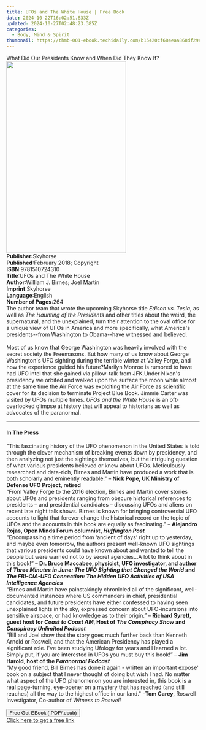 ```yaml
---
title: UFOs and The White House | Free Book
date: 2024-10-22T16:02:51.833Z
updated: 2024-10-27T02:48:23.385Z
categories:
  - Body, Mind & Spirit
thumbnail: https://thmb-001-ebook.techidaily.com/b15420cf684eaa868df29e2d5a7291b72d1932f0047485a2dfdee4eb2e27f067.jpg
---
```

<main id="book-container">
  <div class="flex flex-col">
    <div class="book-brief flex-1 py-6 px-4 sm:p-6 md:py-10 md:px-8">
      <!-- brief-->
      <div class="book-brief-main">
        What Did Our Presidents Know and When Did They Know It?
      </div>
    </div>
    <div
      class="book-meta-info flex-1 grid gap-4 col-start-1 col-end-3 row-start-1 sm:mb-6 sm:grid-cols-4 lg:gap-6 lg:col-start-2 lg:row-end-6 lg:row-span-6 lg:mb-0"
    >
      <div
        class="book-meta-info-left place-content-center mt-4 p-4 text-sm leading-6 col-start-2 col-span-2 dark:text-slate-400"
      >
        <img
          class="w-full h-500 object-cover rounded-lg sm:h-255 sm:col-span-2 lg:col-span-full"
          src="https://img-001-ebook.techidaily.com/db3134b9afb9480f98ce8469d148fcde1e6a0fe4481c1ff86f0e0c0b126a069a.jpg"
          alt=""
          width="312"
          height="500"
        />
      </div>
      <div
        class="book-meta-info-right mt-2 col-start-1 row-start-2 col-span-3 self-center"
      >
        <!-- meta data  -->
        <div class="flex flex-col px-4 md:px-8">
          <div class="flex-1">
            <strong>Publisher</strong>:<span class="px-2">Skyhorse</span>
          </div>
          <div class="flex-1">
            <strong>Published</strong>:<span class="px-2"
              >February 2018; Copyright</span
            >
          </div>
          <div class="flex-1">
            <strong>ISBN</strong>:<span class="px-2">9781510724310</span>
          </div>
          <div class="flex-1">
            <strong>Title</strong>:<span class="px-2"
              >UFOs and The White House</span
            >
          </div>
          <div class="flex-1">
            <strong>Author</strong>:<span class="px-2"
              >William J. Birnes; Joel Martin</span
            >
          </div>
          <div class="flex-1">
            <strong>Imprint</strong>:<span class="px-2">Skyhorse</span>
          </div>
          <div class="flex-1">
            <strong>Language</strong>:<span class="px-2">English</span>
          </div>
          <div class="flex-1">
            <strong>Number of Pages</strong>:<span class="px-2">264</span>
          </div>
        </div>
      </div>
    </div>
    <div class="book-description flex-1 py-6 px-4 sm:p-6 md:py-10 md:px-8">
      <div class="book-description-main">
        <div accordion-content="" id="description">
          The author team that wrote the upcoming Skyhorse title
          <i>Edison vs. Tesla</i>, as well as
          <i>The Haunting of the Presidents</i> and other titles about the
          weird, the supernatural, and the unexplained, turn their attention to
          the oval office for a unique view of UFOs in America and more
          specifically, what America's presidents--from Washington to
          Obama--have witnessed and believed.<br /><br />Most of us know that
          George Washington was heavily involved with the secret society the
          Freemasons. But how many of us know about George Washington's UFO
          sighting during the terrible winter at Valley Forge, and how the
          experience guided his future?Marilyn Monroe is rumored to have had UFO
          intel that she gained via pillow-talk from JFK.Under Nixon's
          presidency we orbited and walked upon the surface the moon while
          almost at the same time the Air Force was exploiting the Air Force as
          scientific cover for its decision to terminate Project Blue Book.
          Jimmie Carter was visited by UFOs multiple times.
          <i>UFOs and the White House</i> is an oft-overlooked glimpse at
          history that will appeal to historians as well as advocates of the
          paranormal.
        </div>
        <div class="accordion-fader"></div>
      </div>
    </div>
    <div class="book-excerpts flex-1 py-6 px-4 sm:p-6 md:py-10 md:px-8">
      <!-- excerpts-->
      <div class="book-excerpts-main">
        <hr />
        <h4 class="placeholder placeholder-heading">
          <span>In The Press</span>
        </h4>
        <p>
          "This fascinating history of the UFO phenomenon in the United States
          is told through the clever mechanism of breaking events down by
          presidency, and then analyzing not just the sightings themselves, but
          the intriguing question of what various presidents believed or knew
          about UFOs. Meticulously researched and data-rich, Birnes and Martin
          have produced a work that is both scholarly and eminently readable." –
          <b>Nick Pope, UK Ministry of Defense UFO Project, retired</b><br />
          “From Valley Forge to the 2016 election, Birnes and Martin cover
          stories about UFOs and presidents ranging from obscure historical
          references to presidents – and presidential candidates – discussing
          UFOs and aliens on recent late night talk shows. Birnes is known for
          bringing controversial UFO accounts to light that forever change the
          historical record on the topic of UFOs and the accounts in this book
          are equally as fascinating." –
          <b
            >Alejandro Rojas, Open Minds Forum columnist,<i>
              Huffington Post</i
            ></b
          ><br />
          "Encompassing a time period from ‘ancient of days’ right up to
          yesterday, and maybe even tomorrow, the authors present well-known UFO
          sightings that various presidents could have known about and wanted to
          tell the people but were warned not to by secret agencies...A lot to
          think about in this book!” –
          <b
            >Dr. Bruce Maccabee, physicist, UFO investigator, and author of
            <i
              >Three Minutes in June: The UFO Sighting that Changed the World</i
            >
            and
            <i
              >The FBI-CIA-UFO Connection: The Hidden UFO Activities of USA
              Intelligence Agencies</i
            ></b
          ><br />
          “Birnes and Martin have painstakingly chronicled all of the
          significant, well-documented instances where US commanders in chief,
          presidential candidates, and future presidents have either confessed
          to having seen unexplained lights in the sky, expressed concern about
          UFO-incursions into sensitive airspace, or had knowledge as to their
          origin.” –
          <b
            >Richard Syrett, guest host for <i>Coast to Coast AM</i>, Host of
            <i>The Conspiracy Show</i> and
            <i>Conspiracy Unlimited Podcast</i></b
          ><br />
          “Bill and Joel show that the story goes much further back than Kenneth
          Arnold or Roswell, and that the American Presidency has played a
          significant role. I've been studying Ufology for years and I learned a
          lot. Simply put, if you are interested in UFOs you must buy this
          book!” – <b>Jim Harold, host of the <i>Paranormal Podcast</i></b
          ><br />
          "My good friend, Bill Birnes has done it again - written an important
          expose' book on a subject that I never thought of doing but wish I
          had. No matter what aspect of the UFO phenomenon you are interested
          in, this book is a real page-turning, eye-opener on a mystery that has
          reached (and still reaches) all the way to the highest office in our
          land." -<b>Tom Carey</b>, Roswell Investigator, Co-author of
          <i>Witness to Roswell</i>
        </p>
      </div>
    </div>
    <div
      class="book-about-author flex-1 py-6 px-4 sm:p-6 md:py-10 md:px-8"
    ></div>
    <div class="book-free-get flex-1 py-6 px-4 sm:p-6 md:py-10 md:px-8">
      <button
        id="btn-free-get"
        class="bg-blue-500 hover:bg-blue-700 text-white font-bold py-2 px-4 rounded"
      >
        Free Get EBook (.PDF/.epub)
      </button>
      <div id="countdown-display" class="px-2 text-lg mt-2"></div>
      <a
        id="free-link"
        class="hidden bg-blue-500 hover:bg-blue-700 text-white font-bold py-2 px-4 rounded"
        href="https://www.ebooks.com/en-us/book/209578242/ufos-and-the-white-house/william-j-birnes/"
        target="_blank"
        >Click here to get a free link</a
      >
    </div>
    <script>
      let countdownTime = 0;
      let countdownInterval = null;
      document
        .getElementById('btn-free-get')
        .addEventListener('click', startCountdown);
      function startCountdown() {
        countdownTime = new Date().getTime() + 60000 * 3;
        countdownInterval = setInterval(updateCountdown, 1000);
        document.getElementById('btn-free-get').disabled = true;
        document
          .getElementById('btn-free-get')
          .classList.add('bg-gray-500', 'cursor-not-allowed');
      }
      function updateCountdown() {
        let currentTime = new Date().getTime();
        let timeLeft = countdownTime - currentTime;
        let secondsLeft = Math.floor(timeLeft / 1000);
        document.getElementById('countdown-display').innerHTML =
          `Remaining time: ${secondsLeft} seconds.`;
        if (secondsLeft <= 0) {
          clearInterval(countdownInterval);
          document.getElementById('btn-free-get').classList.add('hidden');
          document.getElementById('free-link').classList.remove('hidden');
          document.getElementById('countdown-display').innerHTML = '';
        }
      }
    </script>
  </div>
</main>

<ins class="adsbygoogle"
      style="display:block"
      data-ad-client="ca-pub-7571918770474297"
      data-ad-slot="8358498916"
      data-ad-format="auto"
      data-full-width-responsive="true"></ins>
    